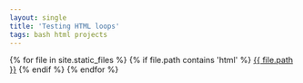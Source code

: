 ```yaml
---
layout: single
title: 'Testing HTML loops'
tags: bash html projects
---
```


{% for file in site.static_files %}
    {% if file.path contains 'html' %}
        <a href="{{ site.baseurl }}{{ file.path }}">{{ file.path }}</a>
    {% endif %}
{% endfor %}


